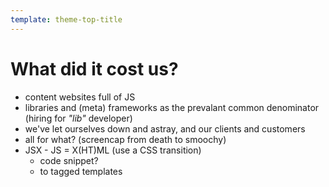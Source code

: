 ```yaml
---
template: theme-top-title
---
```


# What did it cost us?

- content websites full of JS
- libraries and (meta) frameworks as the prevalant common denominator (hiring for _"lib"_ developer)
- we've let ourselves down and astray, and our clients and customers
- all for what?  (screencap from death to smoochy)
- JSX - JS = X(HT)ML (use a CSS transition)
  - code snippet?
  - to tagged templates